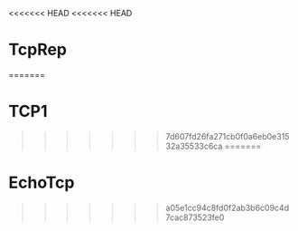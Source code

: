 <<<<<<< HEAD
<<<<<<< HEAD
# TcpRep
=======
# TCP1
>>>>>>> 7d607fd26fa271cb0f0a6eb0e31532a35533c6ca
=======
# EchoTcp
>>>>>>> a05e1cc94c8fd0f2ab3b6c09c4d7cac873523fe0
